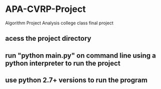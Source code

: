 # APA-CVRP-Project
Algorithm Project Analysis college class final project

## acess the project directory
## run "python main.py" on command line using a python interpreter to run the project
## use python 2.7+ versions to run the program
